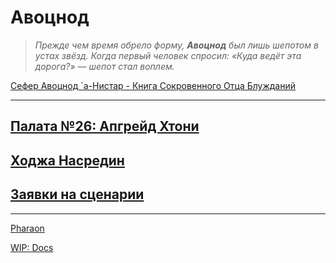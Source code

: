 # Авоцнод  

> *Прежде чем время обрело форму, **Авоцнод** был лишь шепотом в устах звёзд. Когда первый человек спросил: «Куда ведёт эта дорога?» — шепот стал воплем.*  

[Сефер Авоцнод `а-Нистар - Книга Сокровенного Отца Блужданий](about.md)   

---  

## [Палата №26: Апгрейд Хтони](./content/khthon-26/index.md)

## [Ходжа Насредин](./content/nasredin/index.md)

## [Заявки на сценарии](./content/pitch/index.md)


---  

[Pharaon](/content/news/pharaoh.md)  

[WIP: Docs](/docc/documentation/scriptdocs/)  